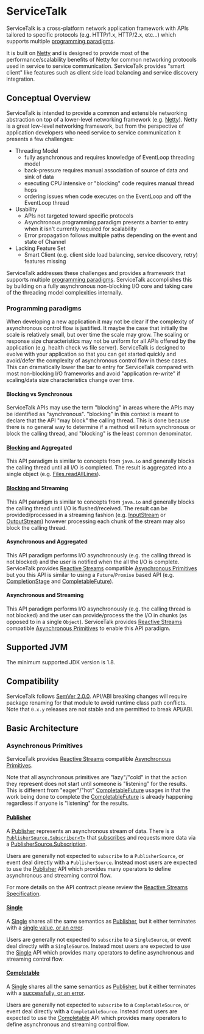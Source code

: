 # ServiceTalk

ServiceTalk is a cross-platform network application framework with APIs tailored to specific protocols (e.g. HTTP/1.x,
HTTP/2.x, etc...) which supports multiple [programming paradigms](#programming-paradigms).

It is built on [Netty](https://netty.io) and is designed to provide most of the performance/scalability benefits of
Netty for common networking protocols used in service to service communication. ServiceTalk provides "smart client" like
features such as client side load balancing and service discovery integration.

## Conceptual Overview

ServiceTalk is intended to provide a common and extensible networking abstraction on top of a lower-level networking
framework (e.g. [Netty](https://netty.io)). Netty is a great low-level networking framework, but from the perspective of
application developers who need service to service communication it presents a few challenges:

- Threading Model
  - fully asynchronous and requires knowledge of EventLoop threading model
  - back-pressure requires manual association of source of data and sink of data
  - executing CPU intensive or "blocking" code requires manual thread hops
  - ordering issues when code executes on the EventLoop and off the EventLoop thread
- Usability
  - APIs not targeted toward specific protocols
  - Asynchronous programming paradigm presents a barrier to entry when it isn't currently required for scalability
  - Error propagation follows multiple paths depending on the event and state of Channel
- Lacking Feature Set
  - Smart Client (e.g. client side load balancing, service discovery, retry) features missing

ServiceTalk addresses these challenges and provides a framework that supports multiple
[programming paradigms](#programming-paradigms). ServiceTalk accomplishes this by building on a fully asynchronous
non-blocking I/O core and taking care of the threading model complexities internally.

### Programming paradigms

When developing a new application it may not be clear if the complexity of asynchronous control flow is justified. It
maybe the case that initially the scale is relatively small, but over time the scale may grow. The scaling or response
size characteristics may not be uniform for all APIs offered by the application (e.g. health check vs file server).
ServiceTalk is designed to evolve with your application so that you can get started quickly and avoid/defer the
complexity of asynchronous control flow in these cases. This can dramatically lower the bar to entry for ServiceTalk
compared with most non-blocking I/O frameworks and avoid "application re-write" if scaling/data size characteristics
change over time. 

#### Blocking vs Synchronous

ServiceTalk APIs may use the term "blocking" in areas where the APIs may be identified as "synchronous". "blocking" in
this context is meant to declare that the API "may block" the calling thread. This is done because there is no general
way to determine if a method will return synchronous or block the calling thread, and "blocking" is the least common
denominator.

#### [Blocking](blocking-vs-synchronous) and Aggregated

This API paradigm is similar to concepts from `java.io` and generally blocks the calling thread until all I/O is
completed. The result is aggregated into a single object (e.g.
[Files.readAllLines](https://docs.oracle.com/javase/8/docs/api/java/nio/file/Files.html#readAllLines-java.nio.file.Path-)).

#### [Blocking](blocking-vs-synchronous) and Streaming

This API paradigm is similar to concepts from `java.io` and generally blocks the calling thread until I/O is
flushed/received. The result can be provided/processed in a streaming fashion (e.g.
[InputStream](https://docs.oracle.com/javase/8/docs/api/java/io/InputStream.html) or
[OutputStream](https://docs.oracle.com/javase/8/docs/api/java/io/OutputStream.html)) however processing each chunk of
the stream may also block the calling thread.

#### Asynchronous and Aggregated

This API paradigm performs I/O asynchronously (e.g. the calling thread is not blocked) and the user is notified when the
all the I/O is complete. ServiceTalk provides [Reactive Streams](http://www.reactive-streams.org) compatible
[Asynchronous Primitives](#asynchronous-primitives) but you this API is similar to using a `Future`/`Promise` based API
(e.g. 
[CompletionStage](https://docs.oracle.com/javase/8/docs/api/java/util/concurrent/CompletionStage.html) and
[CompletableFuture](https://docs.oracle.com/javase/8/docs/api/java/util/concurrent/CompletableFuture.html)).

#### Asynchronous and Streaming

This API paradigm performs I/O asynchronously (e.g. the calling thread is not blocked) and the user can provide/process
the the I/O in chunks (as opposed to in a single `Object`). ServiceTalk provides
[Reactive Streams](http://www.reactive-streams.org) compatible [Asynchronous Primitives](#asynchronous-primitives) to
enable this API paradigm.

## Supported JVM

The minimum supported JDK version is 1.8.

## Compatibility

ServiceTalk follows [SemVer 2.0.0](https://semver.org/#semantic-versioning-200). API/ABI breaking changes will require
package renaming for that module to avoid runtime class path conflicts. Note that `0.x.y` releases are not stable and
are permitted to break API/ABI.

## Basic Architecture

### Asynchronous Primitives

ServiceTalk provides [Reactive Streams](http://www.reactive-streams.org) compatible
[Asynchronous Primitives](#asynchronous-primitives).

Note that all asynchronous primitives are "lazy"/"cold" in that the action
they represent does not start until someone is "listening" for the results. This is different from "eager"/"hot"
[CompletableFuture](https://docs.oracle.com/javase/8/docs/api/java/util/concurrent/CompletableFuture.html) usages in
that the work being done to complete the
[CompletableFuture](https://docs.oracle.com/javase/8/docs/api/java/util/concurrent/CompletableFuture.html) is already
happening regardless if anyone is "listening" for the results. 

#### [Publisher](servicetalk-concurrent-api/src/main/java/io/servicetalk/concurrent/api/Publisher.java)

A [Publisher](servicetalk-concurrent-api/src/main/java/io/servicetalk/concurrent/api/Publisher.java) represents an
asynchronous stream of data. There is a
[`PublisherSource.Subscriber<T>`](servicetalk-concurrent/src/main/java/io/servicetalk/concurrent/PublisherSource.java#L59-L102)
that [subscribes](servicetalk-concurrent/src/main/java/io/servicetalk/concurrent/PublisherSource.java#L43) and requests
more data via a
[PublisherSource.Subscription](servicetalk-concurrent/src/main/java/io/servicetalk/concurrent/PublisherSource.java#L116-L129).

Users are generally not expected to `subscribe` to a `PublisherSource`, or event deal directly with a `PublisherSource`.
Instead most users are expected to use the
[Publisher](servicetalk-concurrent-api/src/main/java/io/servicetalk/concurrent/api/Publisher.java) API which provides
many operators to define asynchronous and streaming control flow.

For more details on the API contract please review the
[Reactive Streams Specification](https://github.com/reactive-streams/reactive-streams-jvm/blob/v1.0.2/README.md#specification).

#### [Single](servicetalk-concurrent-api/src/main/java/io/servicetalk/concurrent/api/Single.java)

A [Single](servicetalk-concurrent-api/src/main/java/io/servicetalk/concurrent/api/Single.java) shares all the same
semantics as [Publisher](#publisher), but it either terminates with a
[single value, or an error](servicetalk-concurrent/src/main/java/io/servicetalk/concurrent/SingleSource.java#L45-L71).

Users are generally not expected to `subscribe` to a `SingleSource`, or event deal directly with a `SingleSource`.
Instead most users are expected to use the
[Single](servicetalk-concurrent-api/src/main/java/io/servicetalk/concurrent/api/Single.java) API which provides many
operators to define asynchronous and streaming control flow.

#### [Completable](servicetalk-concurrent-api/src/main/java/io/servicetalk/concurrent/api/Completable.java)

A [Single](servicetalk-concurrent-api/src/main/java/io/servicetalk/concurrent/api/Single.java) shares all the same
semantics as [Publisher](#publisher), but it either terminates with a
[successfully, or an error](servicetalk-concurrent/src/main/java/io/servicetalk/concurrent/CompletableSource.java#L39-63).

Users are generally not expected to `subscribe` to a `CompletableSource`, or event deal directly with a
`CompletableSource`. Instead most users are expected to use the
[Completable](servicetalk-concurrent-api/src/main/java/io/servicetalk/concurrent/api/Completable.java) API which
provides many operators to define asynchronous and streaming control flow.
